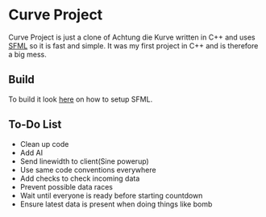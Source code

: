 Curve Project
===================
Curve Project is just a clone of Achtung die Kurve written in C++ and uses [SFML](https://github.com/LaurentGomila/SFML) so it is fast and simple. It was my first project in C++ and is therefore a big mess.

Build
-------
To build it look [here](http://sfml-dev.org/tutorials/2.2/) on how to setup SFML.

To-Do List
----------------------------
* Clean up code
* Add AI
* Send linewidth to client(Sine powerup)
* Use same code conventions everywhere
* Add checks to check incoming data
* Prevent possible data races
* Wait until everyone is ready before starting countdown
* Ensure latest data is present when doing things like bomb
